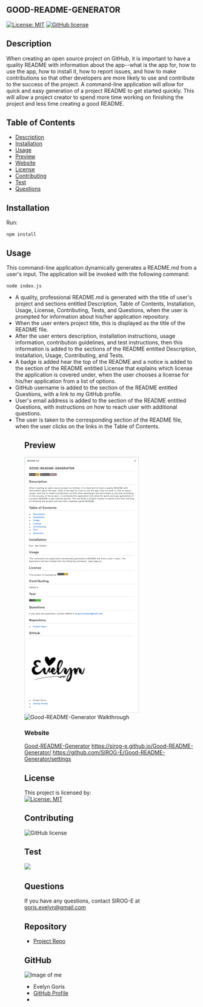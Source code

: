 
  ## **GOOD-README-GENERATOR**

  [![License: MIT](https://img.shields.io/badge/License-MIT-yellow.svg)](https://opensource.org/licenses/MIT)
  [![GitHub license](https://img.shields.io/badge/Made%20by-SIROG--E-ab8c9b?style=flat&logo=github)](http://https://github.com/SIROG-E)  
  
  ## Description
  When creating an open source project on GitHub, it is important to have a quality README with information about the app--what is the app for, how to use the app, how to install it, how to report issues, and how to make contributions so that other developers are more likely to use and contribute to the success of the project. A command-line application will allow for quick and easy generation of a project README to get started quickly. This will allow a project creator to spend more time working on finishing the project and less time creating a good README.

  ## Table of Contents
  * [Description](#description)
  * [Installation](#installation)
  * [Usage](#usage)
  * [Preview](#preview)
  * [Website](#website)
  * [License](#license)
  * [Contributing](#contributing)
  * [Test](#tests)
  * [Questions](#questions)
  
  ## Installation

  Run: 

  ```
  npm install
  ```

  ## Usage

  This command-line application dynamically generates a README.md from a user's input. The application will be invoked with the following command: 

  ```
  node index.js
  ```
  
  
  <ul>

  <li> A quality, professional README.md is generated with the title of user's project and sections entitled Description, Table of Contents, Installation, Usage, License, Contributing, Tests, and Questions, when the user is prompted for information about his/her application repository. </li>
  <li> When the user enters project title, this is displayed as the title of the README file.</li>
  <li>After the user enters description, installation instructions, usage information, contribution guidelines, and test instructions, then this information is added to the sections of the README entitled Description, Installation, Usage, Contributing, and Tests.</li>
  <li>A badge is added hear the top of the README and a notice is added to the section of the README entitled License that explains which license the application is covered under, when  the user chooses a license for his/her application from a list of options.</li>
  <li>GitHub username is added to the section of the README entitled Questions, with a link to my GitHub profile.</li>
  <li>User's email address is added to the section of the README entitled Questions, with instructions on how to reach user with additional questions.</li>
  <li>The user is taken to the corresponding section of the README file, when the user clicks on the links in the Table of Contents.</li>
  <ul>


## Preview
![Good-README-Generator Preview](assets/Preview.png)
![Good-README-Generator Walkthrough](assets/README-Generator-Walkthrough.gif)

### Website

[Good-README-Generator](https://sirog-e.github.io/Good-README-Generator/)
https://sirog-e.github.io/Good-README-Generator/
https://github.com/SIROG-E/Good-README-Generator/settings

  ## License
  This project is licensed by:\
[![License: MIT](https://img.shields.io/badge/License-MIT-yellow.svg)](https://opensource.org/licenses/MIT) 

  ## Contributing
  ![GitHub license](https://img.shields.io/badge/Made%20by-SIROG--E-ab8c9b?style=flat&logo=github)

  ## Test
  ![](https://img.shields.io/badge/Test-100%25-success?style=flat&logo=node.js) 

  ## Questions
  If you have any questions, contact SIROG-E at goris.evelyn@gmail.com
  
  ## Repository
  - [Project Repo](https://sirog-e.github.io/Good-README-Generator/)
  
  ## GitHub
  ![Image of me](https://avatars3.githubusercontent.com/u/70104520?v=4)
  - Evelyn Goris
  - [GitHub Profile](https://github.com/SIROG-E)
  - <null>
